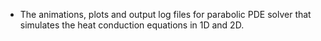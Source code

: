 - The animations, plots and output log files for parabolic PDE solver that simulates the heat conduction equations in 1D and 2D.
